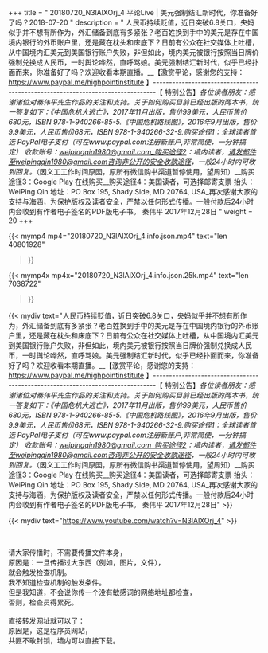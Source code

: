 +++
title = " 20180720_N3lAlXOrj_4 平论Live | 美元强制结汇新时代，你准备好了吗？2018-07-20 "
description = " 人民币持续贬值，近日突破6.8关口，央妈似乎并不想有所作为，外汇储备到底有多紧张？老百姓换到手中的美元是存在中国境内银行的外币账户里，还是藏在枕头和床底下？日前有公众在社交媒体上吐槽，从中国境内汇美元到美国银行账户失败，非但如此，境内美元被银行按照当日牌价强制兑换成人民币，一时舆论哗然，直呼骂娘。美元强制结汇新时代，似乎已经扑面而来，你准备好了吗？欢迎收看本期直播。__【激赏平论，感谢您的支持：https://www.paypal.me/highpointinstitute 】_-------------------------------------------------------------------------------_【 特别公告】_各位读者朋友：_感谢诸位对秦伟平先生作品的关注和支持。_关于如何购买目前已经出版的两本书，统一答复如下：_《中国危机大逃亡》，2017年11月出版，售价99美元，人民币售价680元，ISBN 978-1-940266-85-5._《中国危机路线图》，2016年9月出版，售价9.9美元，人民币售价68元，ISBN 978-1-940266-32-9._购买途径1：全球读者首选 PayPal电子支付_（可在www.paypal.com注册新账户,非常简便，一分钟搞定）     收款账号：weipingqin1980@gmail.com_购买途径2：墙内读者，请发邮件至weipingqin1980@gmail.com咨询非公开的安全收款途径，一般24小时内可收到回复。_（因义工工作时间原因，原所有微信购书渠道暂停使用，望周知）__购买途径3：Google Play 在线购买__购买途径4：美国读者，可选择邮寄支票     抬头：WeiPing Qin     地址：PO Box 195, Shady Side, MD 20764, USA_再次感谢大家的支持与海涵，为保护版权及读者安全，严禁以任何形式传播。一般付款后24小时内会收到有作者电子签名的PDF版电子书。     秦伟平     2017年12月28日 "
weight = 20
+++

{{< mymp4 mp4="20180720_N3lAlXOrj_4.info.json.mp4" 
text="len 40801928"
>}}

{{< mymp4x  mp4x="20180720_N3lAlXOrj_4.info.json.25k.mp4"
text="len 7038722"
>}}


{{< mydiv text="人民币持续贬值，近日突破6.8关口，央妈似乎并不想有所作为，外汇储备到底有多紧张？老百姓换到手中的美元是存在中国境内银行的外币账户里，还是藏在枕头和床底下？日前有公众在社交媒体上吐槽，从中国境内汇美元到美国银行账户失败，非但如此，境内美元被银行按照当日牌价强制兑换成人民币，一时舆论哗然，直呼骂娘。美元强制结汇新时代，似乎已经扑面而来，你准备好了吗？欢迎收看本期直播。__【激赏平论，感谢您的支持：https://www.paypal.me/highpointinstitute 】_-------------------------------------------------------------------------------_【 特别公告】_各位读者朋友：_感谢诸位对秦伟平先生作品的关注和支持。_关于如何购买目前已经出版的两本书，统一答复如下：_《中国危机大逃亡》，2017年11月出版，售价99美元，人民币售价680元，ISBN 978-1-940266-85-5._《中国危机路线图》，2016年9月出版，售价9.9美元，人民币售价68元，ISBN 978-1-940266-32-9._购买途径1：全球读者首选 PayPal电子支付_（可在www.paypal.com注册新账户,非常简便，一分钟搞定）     收款账号：weipingqin1980@gmail.com_购买途径2：墙内读者，请发邮件至weipingqin1980@gmail.com咨询非公开的安全收款途径，一般24小时内可收到回复。_（因义工工作时间原因，原所有微信购书渠道暂停使用，望周知）__购买途径3：Google Play 在线购买__购买途径4：美国读者，可选择邮寄支票     抬头：WeiPing Qin     地址：PO Box 195, Shady Side, MD 20764, USA_再次感谢大家的支持与海涵，为保护版权及读者安全，严禁以任何形式传播。一般付款后24小时内会收到有作者电子签名的PDF版电子书。     秦伟平     2017年12月28日" >}}
<br>

{{< mydiv text="https://www.youtube.com/watch?v=N3lAlXOrj_4" >}}


<br>

请大家传播时，不需要传播文件本身，<br>
原因是：一旦传播过大东西（例如，图片，文件），<br>
就会触发检查机制。<br>
我不知道检查机制的触发条件。<br>
但是我知道，不会说你传一个没有敏感词的网络地址都检查，<br>
否则，检查员得累死。<br><br>
直接转发网址就可以了：<br>
原因是，这是程序员网站，<br>
共匪不敢封锁，墙内可以直接下载。


